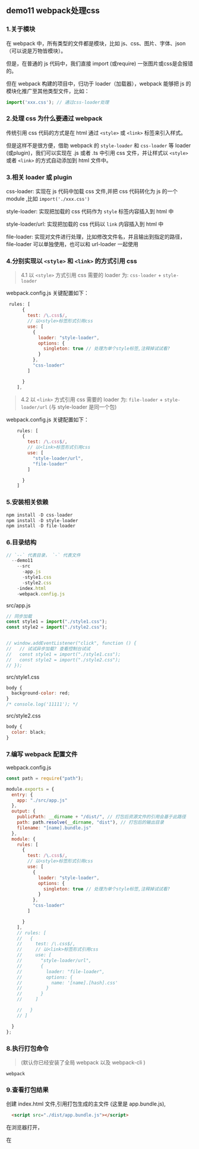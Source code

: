 ## demo11 webpack处理css

### 1.关于模块
在 webpack 中，所有类型的文件都是模块，比如 js、css、图片、字体、json（可以说是万物皆模块）。

但是，在普通的 js 代码中，我们直接 import (或require) 一张图片或css是会报错的。

但在 webpack 构建的项目中，归功于 loader（加载器），webpack 能够把 js 的模块化推广至其他类型文件，比如：
```javascript
import('xxx.css'); // 通过css-loader处理
```

### 2.处理 css 为什么要通过 webpack
传统引用 css 代码的方式是在 html 通过 `<style>` 或 `<link>` 标签来引入样式。

但是这样不是很方便，借助 webpack 的 `style-loader` 和 `css-loader` 等 loader (或plugin)，我们可以实现在 .js 或者 .ts 中引用 css 文件，并让样式以 `<style>` 或者 `<link>` 的方式自动添加到 html 文件中。

### 3.相关 loader 或 plugin
css-loader: 实现在 js 代码中加载 css 文件,并把 css 代码转化为 js 的一个 module ,比如 `import('./xxx.css')`

style-loader: 实现把加载的 css 代码作为 `style` 标签内容插入到 html 中

style-loader/url: 实现把加载的 css 代码以 `link` 内容插入到 html 中

file-loader: 实现对文件进行处理，比如修改文件名，并且输出到指定的路径，
file-loader 可以单独使用，也可以和 url-loader 一起使用

### 4.分别实现以 `<style>` 和 `<link>` 的方式引用 css
>4.1 以 `<style>` 方式引用 css 需要的 loader 为: `css-loader` + `style-loader`

webpack.config.js 关键配置如下：
```javascript
 rules: [
      {
        test: /\.css$/,
        // 以<style>标签形式引用css
        use: [
          {
            loader: "style-loader",
            options: {
              singleton: true // 处理为单个style标签,注释掉试试看?
            }
          },
          "css-loader"
        ]

      }
    ],
```

>4.2 以 `<link>` 方式引用 css 需要的 loader 为: `file-loader` + `style-loader/url` (与 style-loader 是同一个包)

webpack.config.js 关键配置如下：
```javascript
    rules: [
      {
        test: /\.css$/,
        // 以<link>标签形式引用css
        use: [
          "style-loader/url",
          "file-loader"
        ]

      }
    ]
```


### 5.安装相关依赖
```javascript
npm install -D css-loader
npm install -D style-loader
npm install -D file-loader
```


### 6.目录结构
```javascript
// `--` 代表目录， `-` 代表文件
  --demo11
    --src
      -app.js
      -style1.css
      -style2.css
    -index.html
    -webpack.config.js
```

src/app.js
```javascript
// 同步加载
const style1 = import("./style1.css");
const style2 = import("./style2.css");


// window.addEventListener("click", function () {
//   // 试试异步加载? 查看控制台试试
//   const style1 = import("./style1.css");
//   const style2 = import("./style2.css");
// });
```

src/style1.css
```javascript
body {
  background-color: red;
}
/* console.log('11111'); */
```

src/style2.css
```javascript
body {
  color: black;
}
```

### 7.编写 webpack 配置文件
webpack.config.js

```javascript
const path = require("path");

module.exports = {
  entry: {
    app: "./src/app.js"
  },
  output: {
    publicPath: __dirname + "/dist/", // 打包后资源文件的引用会基于此路径
    path: path.resolve(__dirname, "dist"), // 打包后的输出目录
    filename: "[name].bundle.js"
  },
  module: {
    rules: [
      {
        test: /\.css$/,
        // 以<style>标签形式引用css
        use: [
          {
            loader: "style-loader",
            options: {
              singleton: true // 处理为单个style标签,注释掉试试看?
            }
          },
          "css-loader"
        ]

      }
    ],
    // rules: [
    //   {
    //     test: /\.css$/,
    //     // 以<link>标签形式引用css
    //     use: [
    //       "style-loader/url",
    //       {
    //         loader: "file-loader",
    //         options: {
    //           name: '[name].[hash].css'
    //         }
    //       }
    //     ]

    //   }
    // ]

  }
};
```

### 8.执行打包命令

>(默认你已经安装了全局 webpack 以及 webpack-cli )

```javacript
webpack
```

### 9.查看打包结果

创建 index.html 文件,引用打包生成的主文件 (这里是 app.bundle.js),
```html
  <script src="./dist/app.bundle.js"></script>
```
在浏览器打开，

在 <style> 模式下，会发现 css 以 `<style>` 的方式添加在 `<head>` 中，并且在设置 `singleton` 为 `true` 时，webpack 会把多个 css 文件合并在同一个 `<style>` 中。

在 <link> 模式下，会发现 css 以 `<link>` 的方式引用在 `<head>` 中。




